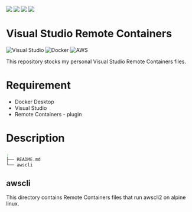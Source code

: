 ![](https://img.shields.io/github/issues/higaTousan/base_vsremote_containers&style=flat)
![](https://img.shields.io/github/forks/higaTousan/base_vsremote_containers&style=flat)
![](https://img.shields.io/github/stars/higaTousan/base_vsremote_containers&style=flat)
![](https://img.shields.io/twitter/url?url=https%3A%2F%2Fgithub.com%2FhigaTousan%2Fbase_vsremote_containers&style=flat)

# Visual Studio Remote Containers
![Visual Studio](https://img.shields.io/badge/-Visual%20Studio%20Code-007ACC.svg?logo=visual-studio-code&style=flat)
![Docker](https://img.shields.io/badge/-Docker-EEE.svg?logo=docker&style=flat)
![AWS](https://img.shields.io/badge/-Amazon%20AWS-232F3E.svg?logo=amazon-aws&style=flat)

This repository stocks my personal Visual Studio Remote Containers files.

# Requirement
* Docker Desktop
* Visual Studio
* Remote Containers - plugin

# Description
```bash
.
├── README.md
└── awscli
```
## awscli
This directory contains Remote Containers files that run awscli2 on alpine linux.
